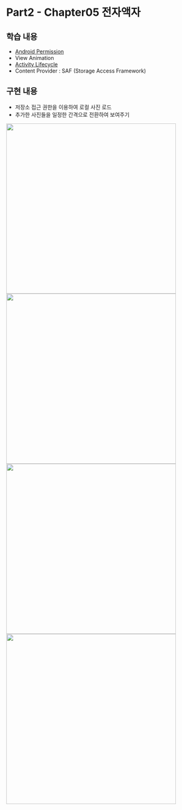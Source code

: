 # Part2 - Chapter05 전자액자

## 학습 내용
- [Android Permission](https://developer.android.com/training/permissions/requesting?hl=ko)
- View Animation
- [Activity Lifecycle](https://developer.android.com/guide/components/activities/activity-lifecycle)
- Content Provider : SAF (Storage Access Framework)

## 구현 내용
- 저장소 접근 권한을 이용하여 로컬 사진 로드
- 추가한 사진들을 일정한 간격으로 전환하여 보여주기

<img src="https://user-images.githubusercontent.com/43491968/152951139-3a223177-b3f7-4a1c-ada9-5c46f0233ca4.png" height="450">
<img src="https://user-images.githubusercontent.com/43491968/152951192-2e22f1fa-10c0-4782-b1f8-0d138df1a73c.png" height="450">
<img src="https://user-images.githubusercontent.com/43491968/152951545-6a88c9eb-65d5-4f28-bbab-b25ca60baebe.png" height="450">
<img src="https://user-images.githubusercontent.com/43491968/152951225-b20ab65c-a972-4e16-9e22-0e8bf2dcb712.png" width="450">
